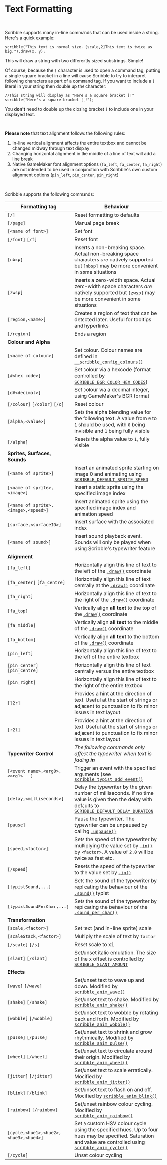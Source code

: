 # Text Formatting

&nbsp;

Scribble supports many in-line commands that can be used inside a string. Here's a quick example:

```
scribble("This text is normal size. [scale,2]This text is twice as big.").draw(x, y);
```

This will draw a string with two differently sized substrings. Simple!

Of course, because the `[` character is used to open a command tag, putting a single square bracket in a line will cause Scribble to try to interpret following characters as part of a command tag. If you want to include a `[` literal in your string then double up the character:

```
//This string will display as "Here's a square bracket [!"
scribble("Here's a square bracket [[!");
```

You **don't** need to double up the closing bracket `]` to include one in your displayed text.

&nbsp;

**Please note** that text alignment follows the following rules:

1. In-line vertical alignment affects the entire textbox and cannot be changed midway through text display
2. Changing horizontal alignment in the middle of a line of text will add a line break
3. Native GameMaker font alignment options (`fa_left`, `fa_center`, `fa_right`) are not intended to be used in conjunction with Scribble's own custom alignment options (`pin_left`, `pin_center`, `pin_right`)

&nbsp;

Scribble supports the following commands:

|Formatting tag                       |Behaviour                                                                                                                                                                                                                       |
|-------------------------------------|--------------------------------------------------------------------------------------------------------------------------------------------------------------------------------------------------------------------------------|
|`[/]`                                |Reset formatting to defaults                                                                                                                                                                                                    |
|`[/page]`                            |Manual page break                                                                                                                                                                                                               |
|`[<name of font>]`                   |Set font                                                                                                                                                                                                                        |
|`[/font]` `[/f]`                     |Reset font                                                                                                                                                                                                                      |
|`[nbsp]`                             |Inserts a non-breaking space. Actual non-breaking space characters *are* natively supported but `[nbsp]` may be more convenient in some situations                                                                              |
|`[zwsp]`                             |Inserts a zero-width space. Actual zero-width space characters *are* natively supported but `[zwsp]` may be more convenient in some situations                                                                                  |
|`[region,<name>]`                    |Creates a region of text that can be detected later. Useful for tooltips and hyperlinks                                                                                                                                         |
|`[/region]`                          |Ends a region                                                                                                                                                                                                                   |
|**Colour and Alpha**                 |                                                                                                                                                                                                                                |
|`[<name of colour>]`                 |Set colour. Colour names are defined in [`__scribble_config_colours()`](configuration?id=__scribble_config_colours)                                                                                                             |
|`[#<hex code>]`                      |Set colour via a hexcode (format controlled by [`SCRIBBLE_BGR_COLOR_HEX_CODES`](configuration))                                                                                                                                 |
|`[d#<decimal>]`                      |Set colour via a decimal integer, using GameMaker's BGR format                                                                                                                                                                  |
|`[/colour]` `[/color]` `[/c]`        |Reset colour                                                                                                                                                                                                                    |
|`[alpha,<value>]`                    |Sets the alpha blending value for the following text. A value from `0` to `1` should be used, with `0` being invisible and `1` being fully visible                                                                              |
|`[/alpha]`                           |Resets the alpha value to `1`, fully visible                                                                                                                                                                                    |
|**Sprites, Surfaces, Sounds**        |                                                                                                                                                                                                                                |
|`[<name of sprite>]`                 |Insert an animated sprite starting on image 0 and animating using [`SCRIBBLE_DEFAULT_SPRITE_SPEED`](configuration)                                                                                                              |
|`[<name of sprite>,<image>]`         |Insert a static sprite using the specified image index                                                                                                                                                                          |
|`[<name of sprite>,<image>,<speed>]` |Insert animated sprite using the specified image index and animation speed                                                                                                                                                      |
|`[surface,<surfaceID>]`              |Insert surface with the associated index                                                                                                                                                                                        |
|`[<name of sound>]`                  |Insert sound playback event. Sounds will only be played when using Scribble's typewriter feature                                                                                                                                |
|**Alignment**                        |                                                                                                                                                                                                                                |
|`[fa_left]`                          |Horizontally align this line of text to the left of the [`.draw()`](scribble-methods?id=drawx-y) coordinate                                                                                                                     |
|`[fa_center]` `[fa_centre]`          |Horizontally align this line of text centrally at the [`.draw()`](scribble-methods?id=drawx-y) coordinate                                                                                                                       |
|`[fa_right]`                         |Horizontally align this line of text to the right of the [`.draw()`](scribble-methods?id=drawx-y) coordinate                                                                                                                    |
|`[fa_top]`                           |Vertically align **all text** to the top of the [`.draw()`](scribble-methods?id=drawx-y) coordinate                                                                                                                             |
|`[fa_middle]`                        |Vertically align **all text** to the middle of the [`.draw()`](scribble-methods?id=drawx-y) coordinate                                                                                                                          |
|`[fa_bottom]`                        |Vertically align **all text** to the bottom of the [`.draw()`](scribble-methods?id=drawx-y) coordinate                                                                                                                          |
|`[pin_left]`                         |Horizontally align this line of text to the left of the entire textbox                                                                                                                                                          |
|`[pin_center]` `[pin_centre]`        |Horizontally align this line of text centrally versus the entire textbox                                                                                                                                                        |
|`[pin_right]`                        |Horizontally align this line of text to the right of the entire textbox                                                                                                                                                         |
|`[l2r]`                              |Provides a hint at the direction of text. Useful at the start of strings or adjacent to punctuation to fix minor issues in text layout                                                                                          |
|`[r2l]`                              |Provides a hint at the direction of text. Useful at the start of strings or adjacent to punctuation to fix minor issues in text layout                                                                                          |
|**Typewriter Control**               |*The following commands only affect the typewriter when text is fading **in***                                                                                                                                                  |
|`[<event name>,<arg0>,<arg1>...]`    |Trigger an event with the specified arguments (see [`scribble_typist_add_event()`](misc-functions?id=scribble_typists_add_eventname-function)                                                                                   |
|`[delay,<milliseconds>]`             |Delay the typewriter by the given number of milliseconds. If no time value is given then the delay with defaults to [`SCRIBBLE_DEFAULT_DELAY_DURATION`](configuration)                                                          |
|`[pause]`                            |Pause the typewriter. The typewriter can be unpaused by calling [`.unpause()`](typist-methods?id=unpause)                                                                                                                       |
|`[speed,<factor>]`                   |Sets the speed of the typewriter by multiplying the value set by [`.in()`](typist-methods?id=inspeed-smoothness) by `<factor>`. A value of `2.0` will be twice as fast etc.                                                     |
|`[/speed]`                           |Resets the speed of the typewriter to the value set by [`.in()`](typist-methods?id=inspeed-smoothness)                                                                                                                          |
|`[typistSound,...]`                  |Sets the sound of the typewriter by replicating the behaviour of the [`.sound()`](typist-methods?id=soundsoundarray-overlap-pitchmin-pitchmax) typist                                                                           |
|`[typistSoundPerChar,...]`           |Sets the sound of the typewriter by replicating the behaviour of the [`.sound_per_char()`](typist-methods?id=sound_per_charsoundarray-pitchmin-pitchmax-exceptionstring)                                                        |
|**Transformation**                   |                                                                                                                                                                                                                                |
|`[scale,<factor>]`                   |Set text (and in-line sprite) scale                                                                                                                                                                                             |
|`[scaleStack,<factor>]`              |Multiply the scale of text by `factor`                                                                                                                                                                                          |
|`[/scale]` `[/s]`                    |Reset scale to x1                                                                                                                                                                                                               |
|`[slant]` `[/slant]`                 |Set/unset italic emulation. The size of the x offset is controlled by [`SCRIBBLE_SLANT_AMOUNT`](configuration)                                                                                                                  |
|**Effects**                          |                                                                                                                                                                                                                                |
|`[wave]` `[/wave]`                   |Set/unset text to wave up and down. Modified by [`scribble_anim_wave()`](animation-properties?id=scribble_anim_wavesize-frequency-speed)                                                                                        |
|`[shake]` `[/shake]`                 |Set/unset text to shake. Modified by [`scribble_anim_shake()`](animation-properties?id=scribble_anim_shakesize-speed)                                                                                                           |
|`[wobble]` `[/wobble]`               |Set/unset text to wobble by rotating back and forth. Modified by [`scribble_anim_wobble()`](animation-properties?id=scribble_anim_wobbleangle-frequency)                                                                        |
|`[pulse]` `[/pulse]`                 |Set/unset text to shrink and grow rhythmically. Modified by [`scribble_anim_pulse()`](animation-properties?id=scribble_anim_pulsescale-speed)                                                                                   |
|`[wheel]` `[/wheel]`                 |Set/unset text to circulate around their origin. Modified by [`scribble_anim_wheel()`](animation-properties?id=scribble_anim_wheelsize-frequency-speed)                                                                         |
|`[jitter]` `[/jitter]`               |Set/unset text to scale erratically. Modified by [`scribble_anim_jitter()`](animation-properties?id=scribble_anim_jitterminscale-maxscale-speed)                                                                                |
|`[blink]` `[/blink]`                 |Set/unset text to flash on and off. Modified by [`scribble_anim_blink()`](animation-properties?id=scribble_anim_blinkonduration-offduration-timeoffset)                                                                         |
|`[rainbow]` `[/rainbow]`             |Set/unset rainbow colour cycling. Modified by [`scribble_anim_rainbow()`](animation-properties?id=scribble_anim_rainbowweight-speed)                                                                                            |
|`[cycle,<hue1>,<hue2>,<hue3>,<hue4>]`|Set a custom HSV colour cycle using the specified hues. Up to four hues may be specified. Saturation and value are controlled using [`scribble_anim_cycle()`](animation-properties?id=scribble_anim_cyclespeed-saturation-value)|
|`[/cycle]`                           |Unset colour cycling                                                                                                                                                                                                            |
